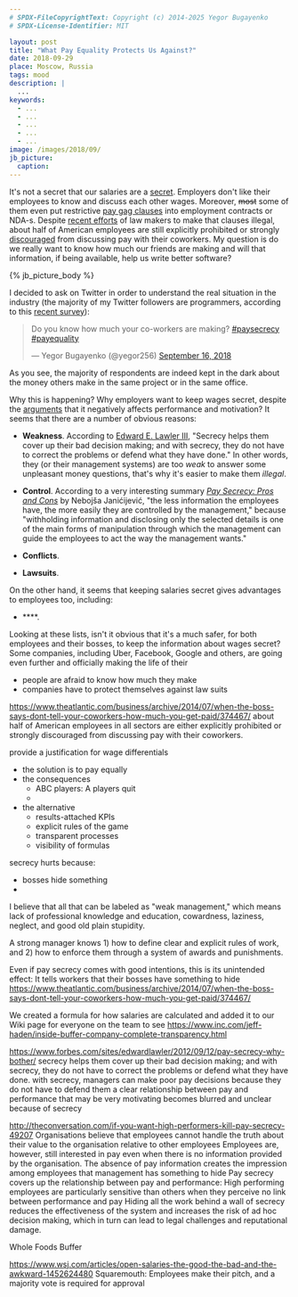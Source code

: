 ```yaml
---
# SPDX-FileCopyrightText: Copyright (c) 2014-2025 Yegor Bugayenko
# SPDX-License-Identifier: MIT

layout: post
title: "What Pay Equality Protects Us Against?"
date: 2018-09-29
place: Moscow, Russia
tags: mood
description: |
  ...
keywords:
  - ...
  - ...
  - ...
  - ...
  - ...
image: /images/2018/09/
jb_picture:
  caption:
---
```


It's not a secret that our salaries are a
[secret](https://www.forbes.com/sites/davidburkus/2016/02/02/why-do-we-keep-salaries-secret/).
Employers don't like their employees to know and discuss each other wages.
Moreover, ~~most~~ some of them even put restrictive
[pay gag clauses](https://www.recruiter.com/i/gag-clause/) into
employment contracts or NDA-s. Despite [recent efforts](https://beta.congress.gov/bill/113th-congress/senate-bill/84)
of law makers to make that clauses illegal,
about half of American employees are still explicitly prohibited
or strongly [discouraged](https://www.iwpr.org/publications/pubs/pay-secrecy-and-wage-discrimination)
from discussing pay with their coworkers.
My question is do we really want to know how much our friends are making and
will that information, if being available, help us write better software?

<!--more-->

{% jb_picture_body %}

I decided to ask on Twitter in order to understand the real situation
in the industry (the majority of my
Twitter followers are programmers, according to
this [recent survey](https://twitter.com/yegor256/status/975251031448784896)):

<blockquote class="twitter-tweet" data-lang="en"><p lang="en" dir="ltr">Do you know how much your co-workers are making? <a href="https://twitter.com/hashtag/paysecrecy?src=hash&amp;ref_src=twsrc%5Etfw">#paysecrecy</a> <a href="https://twitter.com/hashtag/payequality?src=hash&amp;ref_src=twsrc%5Etfw">#payequality</a></p>&mdash; Yegor Bugayenko (@yegor256) <a href="https://twitter.com/yegor256/status/1041243885710786560?ref_src=twsrc%5Etfw">September 16, 2018</a></blockquote>
<script async src="https://platform.twitter.com/widgets.js" charset="utf-8"></script>

As you see, the majority of respondents are indeed kept in the dark about the money
others make in the same project or in the same office.

Why this is happening? Why employers want to keep wages secret,
despite the [arguments](http://journals.sagepub.com/doi/abs/10.1177/088636878201400305)
that it negatively affects performance and motivation?
It seems that there are a number of obvious reasons:

  * **Weakness**.
    According to [Edward E. Lawler III](https://www.forbes.com/sites/edwardlawler/2012/09/12/pay-secrecy-why-bother/#5fd90f646a60),
    "Secrecy helps them cover up their bad decision making; and with secrecy,
    they do not have to correct the problems or defend what they have done."
    In other words, they (or their management systems) are too _weak_ to answer
    some unpleasant money questions, that's why it's easier to make them _illegal_.

  * **Control**.
    According to a very interesting summary
    [_Pay Secrecy: Pros and Cons_](https://scindeks-clanci.ceon.rs/data/pdf/0353-443X/2016/0353-443X1604225J.pdf)
    by Nebojša Janićijević,
    "the less information the employees have, the more
    easily they are controlled by the management," because "withholding
    information and disclosing only the selected details is one
    of the main forms of manipulation through which the
    management can guide the employees to act the way the
    management wants."

  * **Conflicts**.

  * **Lawsuits**.

On the other hand, it seems that keeping salaries secret gives advantages
to employees too, including:

  * ****.

Looking at these lists, isn't it obvious that
it's a much safer, for both employees and their bosses,
to keep the information about wages secret? Some companies,
including Uber, Facebook, Google and others, are going even further
and officially making the life of their

- people are afraid to know how much they make
- companies have to protect themselves against law suits

https://www.theatlantic.com/business/archive/2014/07/when-the-boss-says-dont-tell-your-coworkers-how-much-you-get-paid/374467/
about half of American employees in all sectors are either explicitly prohibited or strongly discouraged from discussing pay with their coworkers.


provide a justification for wage differentials

- the solution is to pay equally
- the consequences
  - ABC players: A players quit
  -
- the alternative
  - results-attached KPIs
  - explicit rules of the game
  - transparent processes
  - visibility of formulas



secrecy hurts because:
 - bosses hide something
 -

I believe that all that can be labeled as "weak management," which
means lack of professional knowledge and education, cowardness, laziness,
neglect, and good old plain stupidity.

A strong manager knows 1) how to define clear and explicit rules of work,
and 2) how to enforce them through a system of awards and punishments.

Even if pay secrecy comes with good intentions, this is its unintended effect: It tells workers that their bosses have something to hide
https://www.theatlantic.com/business/archive/2014/07/when-the-boss-says-dont-tell-your-coworkers-how-much-you-get-paid/374467/

We created a formula for how salaries are calculated and added it to our Wiki page for everyone on the team to see
https://www.inc.com/jeff-haden/inside-buffer-company-complete-transparency.html

https://www.forbes.com/sites/edwardlawler/2012/09/12/pay-secrecy-why-bother/
secrecy helps them cover up their bad decision making; and with secrecy, they do not have to correct the problems or defend what they have done.
with secrecy, managers can make poor pay decisions because they do not have to defend them
a clear relationship between pay and performance that may be very motivating becomes blurred and unclear because of secrecy

http://theconversation.com/if-you-want-high-performers-kill-pay-secrecy-49207
Organisations believe that employees cannot handle the truth about their value to the organisation relative to other employees
Employees are, however, still interested in pay even when there is no information provided by the organisation.
The absence of pay information creates the impression among employees that management has something to hide
Pay secrecy covers up the relationship between pay and performance:
High performing employees are particularly sensitive than others when they perceive no link between performance and pay
Hiding all the work behind a wall of secrecy reduces the effectiveness of the system and increases the risk of ad hoc decision making, which in turn can lead to legal challenges and reputational damage.

Whole Foods
Buffer

https://www.wsj.com/articles/open-salaries-the-good-the-bad-and-the-awkward-1452624480
Squaremouth: Employees make their pitch, and a majority vote is required for approval


<!--more-->
